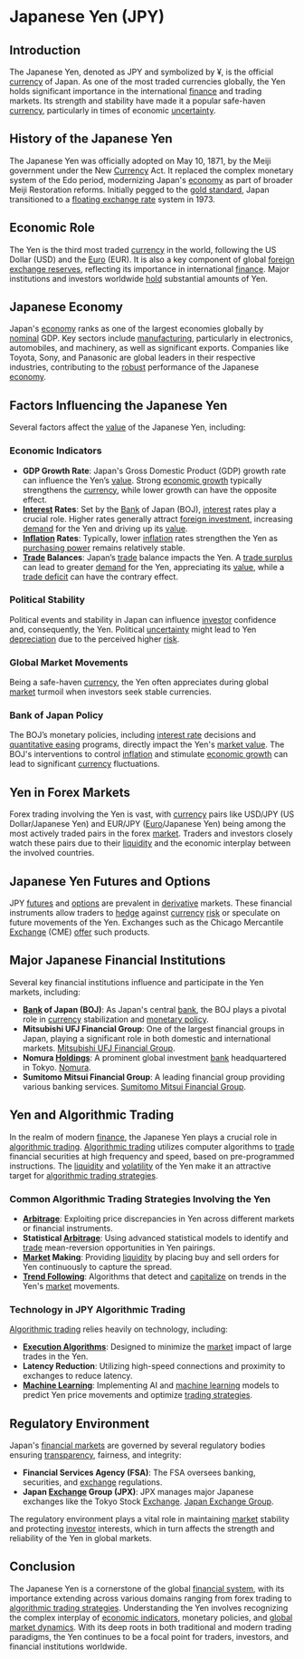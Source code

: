 # Japanese Yen (JPY)

## Introduction
The Japanese Yen, denoted as JPY and symbolized by ¥, is the official [currency](../c/currency.md) of Japan. As one of the most traded currencies globally, the Yen holds significant importance in the international [finance](../f/finance.md) and trading markets. Its strength and stability have made it a popular safe-haven [currency](../c/currency.md), particularly in times of economic [uncertainty](../u/uncertainty_in_trading.md).

## History of the Japanese Yen
The Japanese Yen was officially adopted on May 10, 1871, by the Meiji government under the New [Currency](../c/currency.md) Act. It replaced the complex monetary system of the Edo period, modernizing Japan's [economy](../e/economy.md) as part of broader Meiji Restoration reforms. Initially pegged to the [gold standard](../g/gold_standard.md), Japan transitioned to a [floating exchange rate](../f/floating_exchange_rate.md) system in 1973.

## Economic Role
The Yen is the third most traded [currency](../c/currency.md) in the world, following the US Dollar (USD) and the [Euro](../e/euro.md) (EUR). It is also a key component of global [foreign exchange reserves](../f/foreign_exchange_reserves.md), reflecting its importance in international [finance](../f/finance.md). Major institutions and investors worldwide [hold](../h/hold.md) substantial amounts of Yen.

## Japanese Economy
Japan's [economy](../e/economy.md) ranks as one of the largest economies globally by [nominal](../n/nominal.md) GDP. Key sectors include [manufacturing](../m/manufacturing.md), particularly in electronics, automobiles, and machinery, as well as significant exports. Companies like Toyota, Sony, and Panasonic are global leaders in their respective industries, contributing to the [robust](../r/robust.md) performance of the Japanese [economy](../e/economy.md).

## Factors Influencing the Japanese Yen
Several factors affect the [value](../v/value.md) of the Japanese Yen, including:

### Economic Indicators
- **GDP Growth Rate**: Japan's Gross Domestic Product (GDP) growth rate can influence the Yen’s [value](../v/value.md). Strong [economic growth](../e/economic_growth.md) typically strengthens the [currency](../c/currency.md), while lower growth can have the opposite effect.
- **[Interest](../i/interest.md) Rates**: Set by the [Bank](../b/bank.md) of Japan (BOJ), [interest](../i/interest.md) rates play a crucial role. Higher rates generally attract [foreign investment](../f/foreign_investment.md), increasing [demand](../d/demand.md) for the Yen and driving up its [value](../v/value.md).
- **[Inflation](../i/inflation.md) Rates**: Typically, lower [inflation](../i/inflation.md) rates strengthen the Yen as [purchasing power](../p/purchasing_power.md) remains relatively stable.
- **[Trade](../t/trade.md) Balances**: Japan’s [trade](../t/trade.md) balance impacts the Yen. A [trade surplus](../t/trade_surplus.md) can lead to greater [demand](../d/demand.md) for the Yen, appreciating its [value](../v/value.md), while a [trade deficit](../t/trade_deficit.md) can have the contrary effect.

### Political Stability
Political events and stability in Japan can influence [investor](../i/investor.md) confidence and, consequently, the Yen. Political [uncertainty](../u/uncertainty_in_trading.md) might lead to Yen [depreciation](../d/depreciation.md) due to the perceived higher [risk](../r/risk.md).

### Global Market Movements
Being a safe-haven [currency](../c/currency.md), the Yen often appreciates during global [market](../m/market.md) turmoil when investors seek stable currencies.

### Bank of Japan Policy
The BOJ’s monetary policies, including [interest rate](../i/interest_rate.md) decisions and [quantitative easing](../q/quantitative_easing.md) programs, directly impact the Yen's [market value](../m/market_value.md). The BOJ's interventions to control [inflation](../i/inflation.md) and stimulate [economic growth](../e/economic_growth.md) can lead to significant [currency](../c/currency.md) fluctuations.

## Yen in Forex Markets
Forex trading involving the Yen is vast, with [currency](../c/currency.md) pairs like USD/JPY (US Dollar/Japanese Yen) and EUR/JPY ([Euro](../e/euro.md)/Japanese Yen) being among the most actively traded pairs in the forex [market](../m/market.md). Traders and investors closely watch these pairs due to their [liquidity](../l/liquidity.md) and the economic interplay between the involved countries.

## Japanese Yen Futures and Options
JPY [futures](../f/futures.md) and [options](../o/options.md) are prevalent in [derivative](../d/derivative.md) markets. These financial instruments allow traders to [hedge](../h/hedge.md) against [currency](../c/currency.md) [risk](../r/risk.md) or speculate on future movements of the Yen. Exchanges such as the Chicago Mercantile [Exchange](../e/exchange.md) (CME) [offer](../o/offer.md) such products.

## Major Japanese Financial Institutions
Several key financial institutions influence and participate in the Yen markets, including:

- **[Bank](../b/bank.md) of Japan (BOJ)**: As Japan's central [bank](../b/bank.md), the BOJ plays a pivotal role in [currency](../c/currency.md) stabilization and [monetary policy](../m/monetary_policy.md).
- **Mitsubishi UFJ Financial Group**: One of the largest financial groups in Japan, playing a significant role in both domestic and international markets. [Mitsubishi UFJ Financial Group](https://www.mufg.jp/english/).
- **Nomura [Holdings](../h/holdings.md)**: A prominent global investment [bank](../b/bank.md) headquartered in Tokyo. [Nomura](https://www.nomura.com/).
- **Sumitomo Mitsui Financial Group**: A leading financial group providing various banking services. [Sumitomo Mitsui Financial Group](https://www.smfg.co.jp/english/).

## Yen and Algorithmic Trading
In the realm of modern [finance](../f/finance.md), the Japanese Yen plays a crucial role in [algorithmic trading](../a/accountability.md). [Algorithmic trading](../a/accountability.md) utilizes computer algorithms to [trade](../t/trade.md) financial securities at high frequency and speed, based on pre-programmed instructions. The [liquidity](../l/liquidity.md) and [volatility](../v/volatility.md) of the Yen make it an attractive target for [algorithmic trading strategies](../a/algorithmic_trading_strategies.md).

### Common Algorithmic Trading Strategies Involving the Yen
- **[Arbitrage](../a/arbitrage.md)**: Exploiting price discrepancies in Yen across different markets or financial instruments.
- **Statistical [Arbitrage](../a/arbitrage.md)**: Using advanced statistical models to identify and [trade](../t/trade.md) mean-reversion opportunities in Yen pairings.
- **[Market](../m/market.md) Making**: Providing [liquidity](../l/liquidity.md) by placing buy and sell orders for Yen continuously to capture the spread.
- **[Trend Following](../t/trend_following.md)**: Algorithms that detect and [capitalize](../c/capitalize.md) on trends in the Yen's [market](../m/market.md) movements.

### Technology in JPY Algorithmic Trading
[Algorithmic trading](../a/accountability.md) relies heavily on technology, including:

- **[Execution Algorithms](../e/execution_algorithms.md)**: Designed to minimize the [market](../m/market.md) impact of large trades in the Yen.
- **Latency Reduction**: Utilizing high-speed connections and proximity to exchanges to reduce latency.
- **[Machine Learning](../m/machine_learning.md)**: Implementing AI and [machine learning](../m/machine_learning.md) models to predict Yen price movements and optimize [trading strategies](../t/trading_strategies.md).

## Regulatory Environment
Japan's [financial markets](../f/financial_market.md) are governed by several regulatory bodies ensuring [transparency](../t/transparency.md), fairness, and integrity:

- **Financial Services Agency (FSA)**: The FSA oversees banking, securities, and [exchange](../e/exchange.md) regulations.
- **Japan [Exchange](../e/exchange.md) Group (JPX)**: JPX manages major Japanese exchanges like the Tokyo Stock [Exchange](../e/exchange.md). [Japan Exchange Group](https://www.jpx.co.jp/english/).

The regulatory environment plays a vital role in maintaining [market](../m/market.md) stability and protecting [investor](../i/investor.md) interests, which in turn affects the strength and reliability of the Yen in global markets.

## Conclusion
The Japanese Yen is a cornerstone of the global [financial system](../f/financial_system.md), with its importance extending across various domains ranging from forex trading to [algorithmic trading strategies](../a/algorithmic_trading_strategies.md). Understanding the Yen involves recognizing the complex interplay of [economic indicators](../e/economic_indicators.md), monetary policies, and [global market dynamics](../g/global_market_dynamics.md). With its deep roots in both traditional and modern trading paradigms, the Yen continues to be a focal point for traders, investors, and financial institutions worldwide.